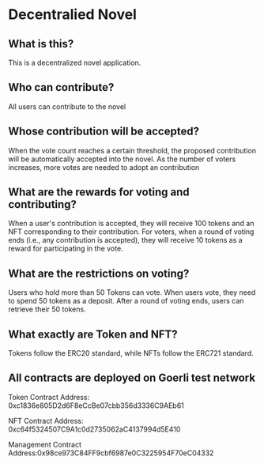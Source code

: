 # Decentralied Novel

## What is this?

This is a decentralized novel application. 

## Who can contribute?

All users can contribute to the novel

## Whose contribution will be accepted?

When the vote count reaches a certain threshold, the proposed contribution will be automatically accepted into the novel. As the number of voters increases, more votes are needed to adopt an contribution

## What are the rewards for voting and contributing?

When a user's contribution is accepted, they will receive 100 tokens and an NFT corresponding to their contribution. For voters, when a round of voting ends (i.e., any contribution is accepted), they will receive 10 tokens as a reward for participating in the vote.

## What are the restrictions on voting?

Users who hold more than 50 Tokens can vote. When users vote, they need to spend 50 tokens as a deposit. After a round of voting ends, users can retrieve their 50 tokens.

## What exactly are Token and NFT?

Tokens follow the ERC20 standard, while NFTs follow the ERC721 standard.

## All contracts are deployed on Goerli test network

Token Contract Address: 0xc1836e805D2d6F8eCcBe07cbb356d3336C9AEb61

NFT Contract Address: 0xc64f5324507C9A1c0d2735062aC4137994d5E410

Management Contract Address:0x98ce973C84FF9cbf6987e0C3225954F70eC04332
